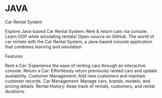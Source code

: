 # JAVA

Car Rental System

Explore Java-based Car Rental System: Rent &amp; return cars via console. Learn OOP while simulating rentals! Open-source on GitHub. 
The world of car rentals with the Car Rental System, a Java-based console application that combines learning and simulation

Features

Rent a Car: 
  Experience the ease of renting cars through an interactive console. Return a Car: Effortlessly return previously rented cars and update availability. Customer Management: Add new customers and maintain customer records. Car Management: Manage cars, brands, models, and pricing details. Rental History: Keep track of rentals, customers, and rental durations.


